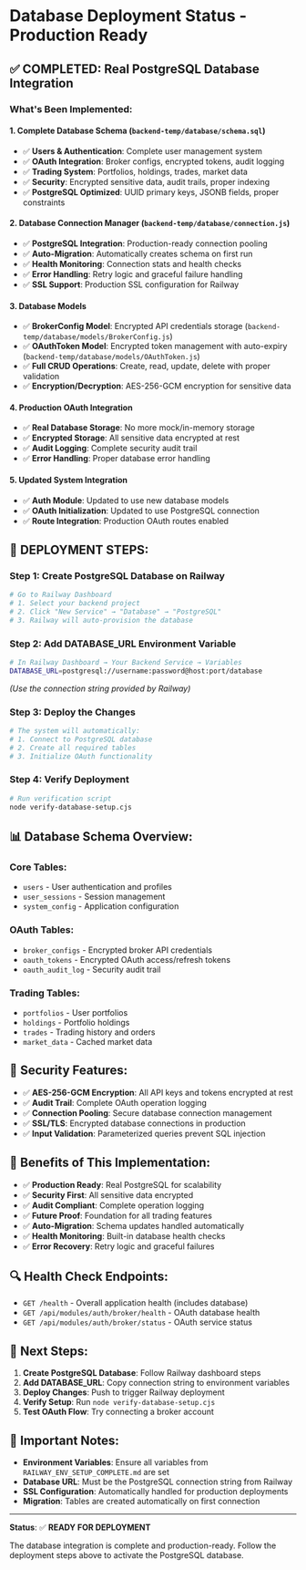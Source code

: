 # Database Deployment Status - Production Ready

## ✅ **COMPLETED: Real PostgreSQL Database Integration**

### **What's Been Implemented:**

#### **1. Complete Database Schema** (`backend-temp/database/schema.sql`)
- ✅ **Users & Authentication**: Complete user management system
- ✅ **OAuth Integration**: Broker configs, encrypted tokens, audit logging  
- ✅ **Trading System**: Portfolios, holdings, trades, market data
- ✅ **Security**: Encrypted sensitive data, audit trails, proper indexing
- ✅ **PostgreSQL Optimized**: UUID primary keys, JSONB fields, proper constraints

#### **2. Database Connection Manager** (`backend-temp/database/connection.js`)
- ✅ **PostgreSQL Integration**: Production-ready connection pooling
- ✅ **Auto-Migration**: Automatically creates schema on first run
- ✅ **Health Monitoring**: Connection stats and health checks
- ✅ **Error Handling**: Retry logic and graceful failure handling
- ✅ **SSL Support**: Production SSL configuration for Railway

#### **3. Database Models**
- ✅ **BrokerConfig Model**: Encrypted API credentials storage (`backend-temp/database/models/BrokerConfig.js`)
- ✅ **OAuthToken Model**: Encrypted token management with auto-expiry (`backend-temp/database/models/OAuthToken.js`)
- ✅ **Full CRUD Operations**: Create, read, update, delete with proper validation
- ✅ **Encryption/Decryption**: AES-256-GCM encryption for sensitive data

#### **4. Production OAuth Integration**
- ✅ **Real Database Storage**: No more mock/in-memory storage
- ✅ **Encrypted Storage**: All sensitive data encrypted at rest
- ✅ **Audit Logging**: Complete security audit trail
- ✅ **Error Handling**: Proper database error handling

#### **5. Updated System Integration**
- ✅ **Auth Module**: Updated to use new database models
- ✅ **OAuth Initialization**: Updated to use PostgreSQL connection
- ✅ **Route Integration**: Production OAuth routes enabled

## 🚀 **DEPLOYMENT STEPS:**

### **Step 1: Create PostgreSQL Database on Railway**
```bash
# Go to Railway Dashboard
# 1. Select your backend project
# 2. Click "New Service" → "Database" → "PostgreSQL"
# 3. Railway will auto-provision the database
```

### **Step 2: Add DATABASE_URL Environment Variable**
```bash
# In Railway Dashboard → Your Backend Service → Variables
DATABASE_URL=postgresql://username:password@host:port/database
```
*(Use the connection string provided by Railway)*

### **Step 3: Deploy the Changes**
```bash
# The system will automatically:
# 1. Connect to PostgreSQL database
# 2. Create all required tables
# 3. Initialize OAuth functionality
```

### **Step 4: Verify Deployment**
```bash
# Run verification script
node verify-database-setup.cjs
```

## 📊 **Database Schema Overview:**

### **Core Tables:**
- `users` - User authentication and profiles
- `user_sessions` - Session management  
- `system_config` - Application configuration

### **OAuth Tables:**
- `broker_configs` - Encrypted broker API credentials
- `oauth_tokens` - Encrypted OAuth access/refresh tokens
- `oauth_audit_log` - Security audit trail

### **Trading Tables:**
- `portfolios` - User portfolios
- `holdings` - Portfolio holdings
- `trades` - Trading history and orders
- `market_data` - Cached market data

## 🔐 **Security Features:**

- ✅ **AES-256-GCM Encryption**: All API keys and tokens encrypted at rest
- ✅ **Audit Trail**: Complete OAuth operation logging
- ✅ **Connection Pooling**: Secure database connection management
- ✅ **SSL/TLS**: Encrypted database connections in production
- ✅ **Input Validation**: Parameterized queries prevent SQL injection

## 🎯 **Benefits of This Implementation:**

- ✅ **Production Ready**: Real PostgreSQL for scalability
- ✅ **Security First**: All sensitive data encrypted
- ✅ **Audit Compliant**: Complete operation logging
- ✅ **Future Proof**: Foundation for all trading features
- ✅ **Auto-Migration**: Schema updates handled automatically
- ✅ **Health Monitoring**: Built-in database health checks
- ✅ **Error Recovery**: Retry logic and graceful failures

## 🔍 **Health Check Endpoints:**

- `GET /health` - Overall application health (includes database)
- `GET /api/modules/auth/broker/health` - OAuth database health
- `GET /api/modules/auth/broker/status` - OAuth service status

## 📝 **Next Steps:**

1. **Create PostgreSQL Database**: Follow Railway dashboard steps
2. **Add DATABASE_URL**: Copy connection string to environment variables
3. **Deploy Changes**: Push to trigger Railway deployment
4. **Verify Setup**: Run `node verify-database-setup.cjs`
5. **Test OAuth Flow**: Try connecting a broker account

## 🚨 **Important Notes:**

- **Environment Variables**: Ensure all variables from `RAILWAY_ENV_SETUP_COMPLETE.md` are set
- **Database URL**: Must be the PostgreSQL connection string from Railway
- **SSL Configuration**: Automatically handled for production deployments
- **Migration**: Tables are created automatically on first connection

---

**Status**: ✅ **READY FOR DEPLOYMENT**

The database integration is complete and production-ready. Follow the deployment steps above to activate the PostgreSQL database.
